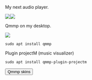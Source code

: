 My next audio player.

<img src="https://skandyns.github.io/img/qmmp.png"/><img src="https://skandyns.github.io/img/qmmp-neon.png"/>

Qmmp on my desktop.

<img src="https://skandyns.github.io/img/qmmp2.png"/>

```
sudo apt install qmmp
```
Plugin projectM (music visualizer)
```
sudo apt install qmmp-plugin-projectm
```
<a href="http://qmmp.ylsoftware.com/files/skins/qmmp-skins/" target="_blank"><button class="button-download button-small pure-button">Qmmp skins</button></a>
